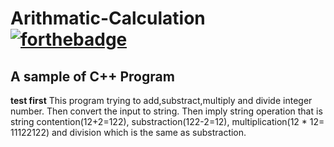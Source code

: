 # Arithmatic-Calculation [![forthebadge](https://forthebadge.com/images/badges/fuck-it-ship-it.svg)](https://forthebadge.com)
## A sample of C++ Program ##
**test first**
This program trying to add,substract,multiply and divide integer number. Then convert the input to string. Then imply string operation that is string contention(12+2=122), substraction(122-2=12), multiplication(12 * 12= 11122122) and division which is the same as substraction.
